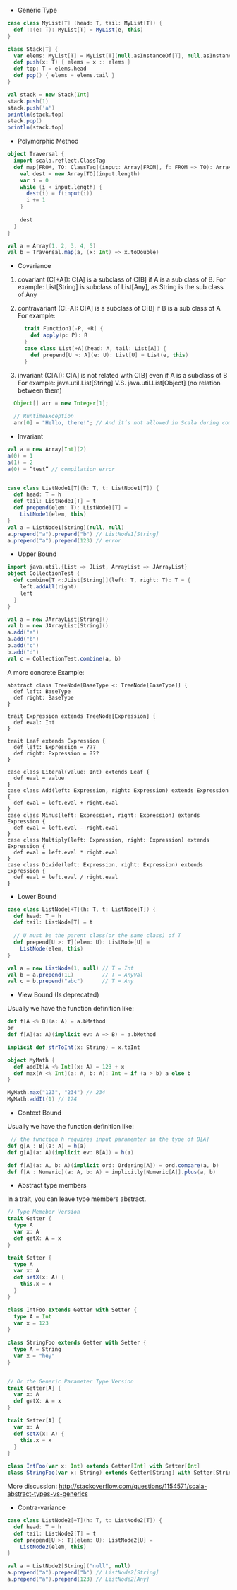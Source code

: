 - Generic Type

```scala
case class MyList[T] (head: T, tail: MyList[T]) {
  def ::(e: T): MyList[T] = MyList(e, this)
}

class Stack[T] {
  var elems: MyList[T] = MyList[T](null.asInstanceOf[T], null.asInstanceOf[MyList[T]])
  def push(x: T) { elems = x :: elems }
  def top: T = elems.head
  def pop() { elems = elems.tail }
}

val stack = new Stack[Int]
stack.push(1)
stack.push('a')
println(stack.top)
stack.pop()
println(stack.top)
```

- Polymorphic Method

```scala
object Traversal {
  import scala.reflect.ClassTag
  def map[FROM, TO: ClassTag](input: Array[FROM], f: FROM => TO): Array[TO] = {
    val dest = new Array[TO](input.length)
    var i = 0
    while (i < input.length) {
      dest(i) = f(input(i))
      i += 1
    }
    
    dest
  }
}

val a = Array(1, 2, 3, 4, 5)
val b = Traversal.map(a, (x: Int) => x.toDouble)
```

- Covariance

1. covariant (C[+A]): C[A] is a subclass of C[B] if A is a sub class of B. 
   For example: List[String] is subclass of List[Any], as String is the sub class of Any
2. contravariant (C[-A]: C[A] is a subclass of C[B] if B is a sub class of A
   For example:
   
   ```scala
     trait Function1[-P, +R] {
       def apply(p: P): R
     }
     case class List[+A](head: A, tail: List[A]) {
       def prepend[U >: A](e: U): List[U] = List(e, this)
     }

   ```
   
3. invariant (C[A]): C[A] is not related with C[B] even if A is a subclass of B
  For example:
  java.util.List[String] V.S. java.util.List[Object] (no relation between them)

  ```java
    Object[] arr = new Integer[1];
    
    // RuntimeException
    arr[0] = "Hello, there!"; // And it’s not allowed in Scala during compile time, as Array is invariant in Scala.
   ```

- Invariant

```scala
val a = new Array[Int](2)
a(0) = 1
a(1) = 2
a(0) = “test” // compilation error 


case class ListNode1[T](h: T, t: ListNode1[T]) {
  def head: T = h
  def tail: ListNode1[T] = t
  def prepend(elem: T): ListNode1[T] =
    ListNode1(elem, this)
}
val a = ListNode1[String](null, null)
a.prepend("a").prepend("b") // ListNode1[String]
a.prepend("a").prepend(123) // error
```

- Upper Bound

```scala
import java.util.{List => JList, ArrayList => JArrayList}
object CollectionTest {
  def combine[T <:JList[String]](left: T, right: T): T = {
    left.addAll(right)
    left
  }
}

val a = new JArrayList[String]()
val b = new JArrayList[String]()
a.add("a")
a.add("b")
b.add("c")
b.add("d")
val c = CollectionTest.combine(a, b)
```

A more concrete Example:

```
abstract class TreeNode[BaseType <: TreeNode[BaseType]] {
  def left: BaseType
  def right: BaseType
}

trait Expression extends TreeNode[Expression] {
  def eval: Int
}

trait Leaf extends Expression {
  def left: Expression = ???
  def right: Expression = ???
}

case class Literal(value: Int) extends Leaf {
  def eval = value
}
case class Add(left: Expression, right: Expression) extends Expression {
  def eval = left.eval + right.eval
}
case class Minus(left: Expression, right: Expression) extends Expression {
  def eval = left.eval - right.eval
}
case class Multiply(left: Expression, right: Expression) extends Expression {
  def eval = left.eval * right.eval
}
case class Divide(left: Expression, right: Expression) extends Expression {
  def eval = left.eval / right.eval
}
```

- Lower Bound

```scala
case class ListNode[+T](h: T, t: ListNode[T]) {
  def head: T = h
  def tail: ListNode[T] = t
  
  // U must be the parent class(or the same class) of T
  def prepend[U >: T](elem: U): ListNode[U] =
    ListNode(elem, this)
}

val a = new ListNode(1, null) // T = Int
val b = a.prepend(1L)         // T = AnyVal
val c = b.prepend("abc")      // T = Any
```

- View Bound (Is deprecated)

Usually we have the function definition like:

```scala
def f[A <% B](a: A) = a.bMethod
or
def f[A](a: A)(implicit ev: A => B) = a.bMethod
```


```scala
implicit def strToInt(x: String) = x.toInt

object MyMath { 
  def addIt[A <% Int](x: A) = 123 + x 
  def max[A <% Int](a: A, b: A): Int = if (a > b) a else b
}

MyMath.max("123", "234") // 234
MyMath.addIt(1) // 124

```

- Context Bound

Usually we have the function definition like:

```scala
 // the function h requires input paramemter in the type of B[A]
def g[A : B](a: A) = h(a)
def g[A](a: A)(implicit ev: B[A]) = h(a)

def f[A](a: A, b: A)(implicit ord: Ordering[A]) = ord.compare(a, b)
def f[A : Numeric](a: A, b: A) = implicitly[Numeric[A]].plus(a, b)
```

- Abstract type members

In a trait, you can leave type members abstract.

```scala
// Type Memeber Version
trait Getter { 
  type A
  var x: A
  def getX: A = x 
}

trait Setter {
  type A
  var x: A
  def setX(x: A) {
    this.x = x
  }
}

class IntFoo extends Getter with Setter { 
  type A = Int
  var x = 123
}
   
class StringFoo extends Getter with Setter { 
  type A = String
  var x = "hey"
}


// Or the Generic Parameter Type Version
trait Getter[A] {
  var x: A
  def getX: A = x
}

trait Setter[A] {
  var x: A
  def setX(x: A) {
    this.x = x
  }
}

class IntFoo(var x: Int) extends Getter[Int] with Setter[Int]
class StringFoo(var x: String) extends Getter[String] with Setter[String]
```

More discussion: http://stackoverflow.com/questions/1154571/scala-abstract-types-vs-generics

- Contra-variance

```scala
case class ListNode2[+T](h: T, t: ListNode2[T]) {
  def head: T = h
  def tail: ListNode2[T] = t
  def prepend[U >: T](elem: U): ListNode2[U] =
    ListNode2(elem, this)
}

val a = ListNode2[String]("null", null)
a.prepend("a").prepend("b") // ListNode2[String]
a.prepend("a").prepend(123) // ListNode2[Any]
```


